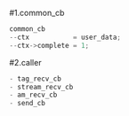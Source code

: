 #1.common_cb

```cpp
common_cb
--ctx           = user_data;
--ctx->complete = 1;
```

#2.caller

```cpp
- tag_recv_cb
- stream_recv_cb
- am_recv_cb
- send_cb

```